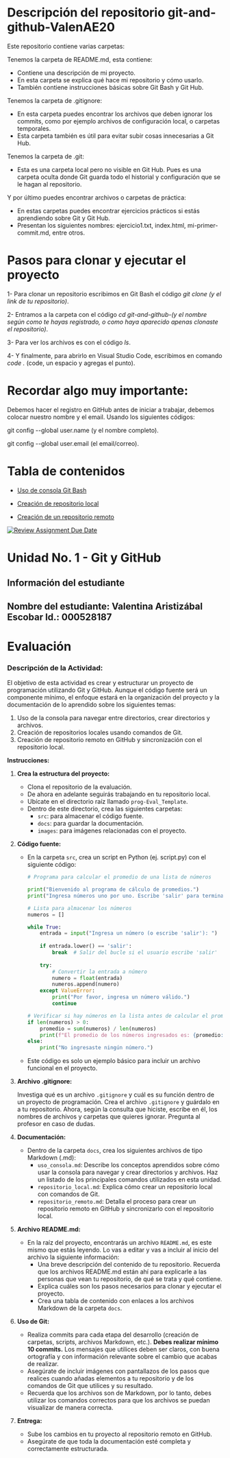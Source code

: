 # Descripción del repositorio git-and-github-ValenAE20

Este repositorio contiene varias carpetas:

Tenemos la carpeta de README.md, esta contiene:

- Contiene una descripción de mi proyecto.
- En esta carpeta se explica qué hace mi repositorio y cómo usarlo.
- También contiene instrucciones básicas sobre Git Bash y Git Hub.

Tenemos la carpeta de .gitignore:

- En esta carpeta puedes encontrar los archivos que deben ignorar los commits, como por ejemplo archivos de configuración local, o carpetas temporales.
- Esta carpeta también es útil para evitar subir cosas innecesarias a Git Hub.

Tenemos la carpeta de .git:

- Esta es una carpeta local pero no visible en Git Hub. Pues es una carpeta oculta donde Git guarda todo el historial y configuración que se le hagan al repositorio.

Y por último puedes encontrar archivos o carpetas de práctica:

- En estas carpetas puedes encontrar ejercicios prácticos si estás aprendiendo sobre Git y Git Hub.
- Presentan los siguientes nombres: ejercicio1.txt, index.html, mi-primer-commit.md, entre otros.

# Pasos para clonar y ejecutar el proyecto

1- Para clonar un repositorio escribimos en Git Bash el código *git clone (y el link de tu repositorio)*.

2- Entramos a la carpeta con el código *cd git-and-github-(y el nombre según como te hayas registrado, o como haya aparecido apenas clonaste el repositorio)*.

3- Para ver los archivos es con el código *ls*.

4- Y finalmente, para abrirlo en Visual Studio Code, escribimos en comando *code .* (code, un espacio y agregas el punto).

# Recordar algo muy importante:

Debemos hacer el registro en GitHub antes de iniciar a trabajar, debemos colocar nuestro nombre y el email. Usando los siguientes códigos:

git config --global user.name (y el nombre completo).

git config --global user.email (el email/correo).

# Tabla de contenidos

- [Uso de consola Git Bash](docs/uso_consola.md)

- [Creación de repositorio local](docs/repositorio_local.md)

- [Creación de un repositorio remoto](docs/repositorio_remoto.md)





[![Review Assignment Due Date](https://classroom.github.com/assets/deadline-readme-button-22041afd0340ce965d47ae6ef1cefeee28c7c493a6346c4f15d667ab976d596c.svg)](https://classroom.github.com/a/cyLOSpir)
# Unidad No. 1 - Git y GitHub
## Información del estudiante  
Nombre del estudiante: Valentina Aristizábal Escobar 
Id.:  000528187
---
# Evaluación

### **Descripción de la Actividad:**

El objetivo de esta actividad es crear y estructurar un proyecto de programación utilizando Git y GitHub. Aunque el código fuente será un componente mínimo, el enfoque estará en la organización del proyecto y la documentación de lo aprendido sobre los siguientes temas:

1. Uso de la consola para navegar entre directorios, crear directorios y archivos.
2. Creación de repositorios locales usando comandos de Git.
3. Creación de repositorio remoto en GitHub y sincronización con el repositorio local.

**Instrucciones:**

1. **Crea la estructura del proyecto:**
    - Clona el repositorio de la evaluación.
    - De ahora en adelante seguirás trabajando en tu repositorio local.
    - Ubícate en el directorio raíz llamado `prog-Eval_Template`.
    - Dentro de este directorio, crea las siguientes carpetas:
        - `src`: para almacenar el código fuente.
        - `docs`: para guardar la documentación.
        - `images`: para imágenes relacionadas con el proyecto.
2. **Código fuente:**
    - En la carpeta `src`, crea un script en Python (ej. script.py) con el siguiente código:
        
        ```python
        # Programa para calcular el promedio de una lista de números
        
        print("Bienvenido al programa de cálculo de promedios.")
        print("Ingresa números uno por uno. Escribe 'salir' para terminar.")
        
        # Lista para almacenar los números
        numeros = []
        
        while True:
            entrada = input("Ingresa un número (o escribe 'salir'): ")
            
            if entrada.lower() == 'salir':
                break  # Salir del bucle si el usuario escribe 'salir'
            
            try:
                # Convertir la entrada a número
                numero = float(entrada)
                numeros.append(numero)
            except ValueError:
                print("Por favor, ingresa un número válido.")
                continue
        
        # Verificar si hay números en la lista antes de calcular el promedio
        if len(numeros) > 0:
            promedio = sum(numeros) / len(numeros)
            print(f"El promedio de los números ingresados es: {promedio:.2f}")
        else:
            print("No ingresaste ningún número.")
        
        ```
        
    - Este código es solo un ejemplo básico para incluir un archivo funcional en el proyecto.
3. **Archivo .gitignore:**
    
    Investiga qué es un archivo `.gitignore` y cuál es su función dentro de un proyecto de programación. Crea el archivo `.gitignore` y guárdalo en a tu repositorio. Ahora, según la consulta que hiciste, escribe en él, los nombres de archivos y carpetas que quieres ignorar. Pregunta al profesor en caso de dudas.
    
4. **Documentación:**
    - Dentro de la carpeta `docs`, crea los siguientes archivos de tipo Markdown (.md):
        - `uso_consola.md`: Describe los conceptos aprendidos sobre cómo usar la consola para navegar y crear directorios y archivos. Haz un listado de los principales comandos utilizados en esta unidad.
        - `repositorio_local.md`: Explica cómo crear un repositorio local con comandos de Git.
        - `repositorio_remoto.md`: Detalla el proceso para crear un repositorio remoto en GitHub y sincronizarlo con el repositorio local.
5. **Archivo README.md:**
    - En la raíz del proyecto, encontrarás un archivo `README.md`, es este mismo que estás leyendo. Lo vas a editar y vas a incluir al inicio del archivo la siguiente información:
        - Una breve descripción del contenido de tu repositorio. Recuerda que los archivos README.md están ahí para explicarle a las personas que vean tu repositorio, de qué se trata y qué contiene.
        - Explica cuáles son los pasos necesarios para clonar y ejecutar el proyecto.
        - Crea una tabla de contenido con enlaces a los archivos Markdown de la carpeta `docs`.
6. **Uso de Git:**
    - Realiza commits para cada etapa del desarrollo (creación de carpetas, scripts, archivos Markdown, etc.). **Debes realizar mínimo 10 commits.** Los mensajes que utilices deben ser claros, con buena ortografía y con información relevante sobre el cambio que acabas de realizar.
    - Asegúrate de incluir imágenes con pantallazos de los pasos que realices cuando añadas elementos a tu repositorio y de los comandos de Git que utilices y su resultado.
    - Recuerda que los archivos son de Markdown, por lo tanto, debes utilizar los comandos correctos para que los archivos se puedan visualizar de manera correcta.
7. **Entrega:**
    - Sube los cambios en tu proyecto al repositorio remoto en GitHub.
    - Asegúrate de que toda la documentación esté completa y correctamente estructurada.
